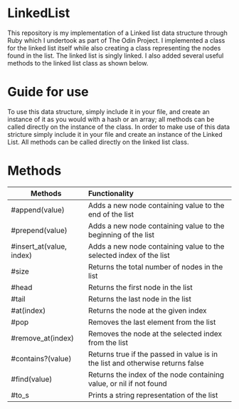 # LinkedList
This repository is my implementation of a Linked list data structure through Ruby which I undertook as part of The Odin Project. I implemented a class for the linked list itself while also creating a class representing the nodes found in the list. The linked list is singly linked. I also added several useful methods to the linked list class as shown below.

# Guide for use
To use this data structure, simply include it in your file, and create an instance of it as you would with a hash or an array; all methods can be called directly on the instance of the class.
In order to make use of this data stricture simply include it in your file and create an instance of the Linked List. All methods can be called directly on the linked list class.

# Methods
| Methods           | Functionality |
| ----------------- | :---------- |
| #append(value)             | Adds a new node containing value to the end of the list |
| #prepend(value)            | Adds a new node containing value to the beginning of the list |
| #insert_at(value, index)   | Adds a new node containing value to the selected index of the list |
| #size                      | Returns the total number of nodes in the list |
| #head                      | Returns the first node in the list |
| #tail                      | Returns the last node in the list |
| #at(index)                 | Returns the node at the given index |
| #pop                       | Removes the last element from the list |
| #remove_at(index)          | Removes the node at the selected index from the list |
| #contains?(value)          | Returns true if the passed in value is in the list and otherwise returns false |
| #find(value)               | Returns the index of the node containing value, or nil if not found |
| #to_s                      | Prints a string representation of the list |
